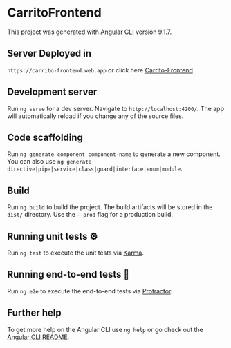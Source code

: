 # CarritoFrontend

This project was generated with [Angular CLI](https://github.com/angular/angular-cli) version 9.1.7.

## Server Deployed in

`https://carrito-frontend.web.app` or click here [Carrito-Frontend](https://carrito-frontend.web.app/)

## Development server

Run `ng serve` for a dev server. Navigate to `http://localhost:4200/`. The app will automatically reload if you change any of the source files.

## Code scaffolding

Run `ng generate component component-name` to generate a new component. You can also use `ng generate directive|pipe|service|class|guard|interface|enum|module`.

## Build

Run `ng build` to build the project. The build artifacts will be stored in the `dist/` directory. Use the `--prod` flag for a production build.

## Running unit tests ⚙️

Run `ng test` to execute the unit tests via [Karma](https://karma-runner.github.io).

## Running end-to-end tests 🔩

Run `ng e2e` to execute the end-to-end tests via [Protractor](http://www.protractortest.org/).

## Further help

To get more help on the Angular CLI use `ng help` or go check out the [Angular CLI README](https://github.com/angular/angular-cli/blob/master/README.md).
